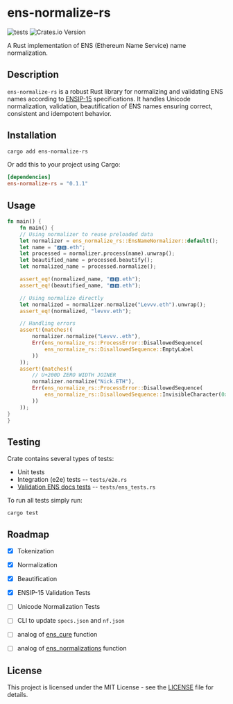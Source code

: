 # ens-normalize-rs

![tests](https://github.com/sevenzing/ens-normalize-rs/actions/workflows/tests.yml/badge.svg)
![Crates.io Version](https://img.shields.io/crates/v/ens-normalize-rs)


A Rust implementation of ENS (Ethereum Name Service) name normalization.

## Description

`ens-normalize-rs` is a robust Rust library for normalizing and validating ENS names according to [ENSIP-15](https://docs.ens.domains/ensip/15) specifications. It handles Unicode normalization, validation, beautification of ENS names ensuring correct, consistent and idempotent behavior.

## Installation

```bash
cargo add ens-normalize-rs
```

Or add this to your project using Cargo:

```toml
[dependencies]
ens-normalize-rs = "0.1.1"
```

## Usage

```rust
fn main() {
    fn main() {
    // Using normalizer to reuse preloaded data
    let normalizer = ens_normalize_rs::EnsNameNormalizer::default();
    let name = "🅰️🅱.eth";
    let processed = normalizer.process(name).unwrap();
    let beautified_name = processed.beautify();
    let normalized_name = processed.normalize();

    assert_eq!(normalized_name, "🅰🅱.eth");
    assert_eq!(beautified_name, "🅰️🅱️.eth");

    // Using normalize directly
    let normalized = normalizer.normalize("Levvv.eth").unwrap();
    assert_eq!(normalized, "levvv.eth");

    // Handling errors
    assert!(matches!(
        normalizer.normalize("Levvv..eth"),
        Err(ens_normalize_rs::ProcessError::DisallowedSequence(
            ens_normalize_rs::DisallowedSequence::EmptyLabel
        ))
    ));
    assert!(matches!(
        // U+200D ZERO WIDTH JOINER
        normalizer.normalize("Ni‍ck.ETH"),
        Err(ens_normalize_rs::ProcessError::DisallowedSequence(
            ens_normalize_rs::DisallowedSequence::InvisibleCharacter(0x200d)
        ))
    ));
}
}
```

## Testing

Crate contains several types of tests:

- Unit tests
- Integration (e2e) tests -- `tests/e2e.rs`
- [Validation ENS docs tests](https://docs.ens.domains/ensip/15#appendix-validation-tests) -- `tests/ens_tests.rs`


To run all tests simply run:

```
cargo test
```


## Roadmap


- [x] Tokenization
- [x] Normalization
- [x] Beautification
- [x] ENSIP-15 Validation Tests
- [ ] Unicode Normalization Tests
- [ ] CLI to update `specs.json` and `nf.json`
- [ ] analog of [ens_cure](https://github.com/namehash/ens-normalize-python?tab=readme-ov-file#ens_cure) function
- [ ] analog of [ens_normalizations](https://github.com/namehash/ens-normalize-python/tree/main?tab=readme-ov-file#ens_normalizations) function


## License

This project is licensed under the MIT License - see the [LICENSE](LICENSE) file for details.
